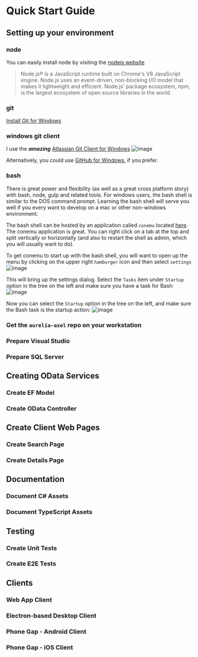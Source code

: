 # Quick Start Guide

## Setting up your environment

### node

You can easily install node by visiting the [nodejs website](https://nodejs.org/en/)

> Node.js® is a JavaScript runtime built on Chrome's V8 JavaScript engine. Node.js uses an event-driven, non-blocking I/O model that makes it lightweight and efficient. Node.js' package ecosystem, npm, is the largest ecosystem of open source libraries in the world.

### git

[Install Git for Windows](http://git-scm.com/download/win)

### windows git client

I use the ***amazing*** [Atlassian Git Client for Windows](https://www.atlassian.com/software/sourcetree/overview/)
![image](https://cloud.githubusercontent.com/assets/10272832/13898503/b840b87c-ed98-11e5-8516-8a04297be101.png)

Alternatively, you could use [GitHub for Windows](https://windows.github.com/), if you prefer.


### bash

There is great power and flexibility (as well as a great cross platform story) with bash, node, gulp and related tools.  For windows users, the bash shell is similar to the DOS command prompt.  Learning the bash shell will serve you well if you every want to develop on a mac or other non-windows environment.

The bash shell can be hosted by an application called `conemu` located [here](https://conemu.github.io/).  The conemu application is great.  You can right click on a tab at the top and split vertically or horizontally (and also to restart the shell as admin, which you will usually want to do).

To get conemu to start up with the bash shell, you will want to open up the menu by clicking on the upper right `hamburger` icon and then select `settings`
![image](https://cloud.githubusercontent.com/assets/10272832/13898408/caa2c878-ed95-11e5-9acd-e91e0e9cfb2a.png)

This will bring up the settings dialog.  Select the `Tasks` item under `Startup` option in the tree on the left and make sure you have a task for Bash:
![image](https://cloud.githubusercontent.com/assets/10272832/13898433/6dbbdc02-ed96-11e5-8950-239aeaf3dbef.png)

Now you can select the `Startup` option in the tree on the left, and make sure the Bash task is the startup action:
![image](https://cloud.githubusercontent.com/assets/10272832/13898442/ad8078e8-ed96-11e5-8f62-a173319dd76c.png)

### Get the `aurelia-axel` repo on your workstation

### Prepare Visual Studio

### Prepare SQL Server

## Creating OData Services

### Create EF Model

### Create OData Controller

## Create Client Web Pages

### Create Search Page

### Create Details Page

## Documentation

### Document C# Assets

### Document TypeScript Assets

## Testing

### Create Unit Tests

### Create E2E Tests

## Clients

### Web App Client

### Electron-based Desktop Client

### Phone Gap - Android Client

### Phone Gap - iOS Client
